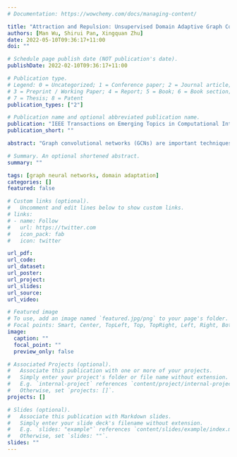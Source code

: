 ```yaml
---
# Documentation: https://wowchemy.com/docs/managing-content/

title: "Attraction and Repulsion: Unsupervised Domain Adaptive Graph Contrastive Learning Network"
authors: [Man Wu, Shirui Pan, Xingquan Zhu]
date: 2022-05-10T09:36:17+11:00
doi: ""

# Schedule page publish date (NOT publication's date).
publishDate: 2022-02-10T09:36:17+11:00

# Publication type.
# Legend: 0 = Uncategorized; 1 = Conference paper; 2 = Journal article;
# 3 = Preprint / Working Paper; 4 = Report; 5 = Book; 6 = Book section;
# 7 = Thesis; 8 = Patent
publication_types: ["2"]

# Publication name and optional abbreviated publication name.
publication: "IEEE Transactions on Emerging Topics in Computational Intelligence (TETCI)"
publication_short: ""

abstract: "Graph convolutional networks (GCNs) are important techniques for many graph related analytics tasks. To date, most GCNs are designed for a single domain (graph) and therefore incapable of transferring knowledge from/to different domains (graphs), due to the inherent challenges in both graph representation learning and domain adaptation across graph domains. This paper proposes a novel Graph Contrastive Learning Network (GCLN) for unsupervised domain adaptive graph learning. The key innovation is to enforce attraction and repulsion forces within each single graph domain, and across two graph domains. Within each graph, an attraction force encourages local patch node features to be similar to global representation of the entire graph, whereas a repulsion force will repel node features so they can separate network from its permutations (i.e.  domain-specific graph contrastive learning). Across two graph domains, an attraction force encourages node features from two domains to be largely consistent, whereas a repulsion force ensures features are discriminative to differentiate graph domains (i.e. cross-domain graph contrastive learning). The within- and cross-domain graph contrastive learning is carried out by optimizing an objective function, which combines source classifier loss, domain classifier loss, target classifier loss, domain-specific contrastive loss, and cross-domain contrastive loss. As a result, feature learning from graphs are facilitated using knowledge transferred between graphs. Experiments on real-world datasets demonstrate that our method outperforms state-of-the-art graph neural network algorithms."

# Summary. An optional shortened abstract.
summary: ""

tags: [graph neural networks, domain adaptation]
categories: []
featured: false

# Custom links (optional).
#   Uncomment and edit lines below to show custom links.
# links:
# - name: Follow
#   url: https://twitter.com
#   icon_pack: fab
#   icon: twitter

url_pdf:
url_code:
url_dataset:
url_poster:
url_project:
url_slides:
url_source:
url_video:

# Featured image
# To use, add an image named `featured.jpg/png` to your page's folder. 
# Focal points: Smart, Center, TopLeft, Top, TopRight, Left, Right, BottomLeft, Bottom, BottomRight.
image:
  caption: ""
  focal_point: ""
  preview_only: false

# Associated Projects (optional).
#   Associate this publication with one or more of your projects.
#   Simply enter your project's folder or file name without extension.
#   E.g. `internal-project` references `content/project/internal-project/index.md`.
#   Otherwise, set `projects: []`.
projects: []

# Slides (optional).
#   Associate this publication with Markdown slides.
#   Simply enter your slide deck's filename without extension.
#   E.g. `slides: "example"` references `content/slides/example/index.md`.
#   Otherwise, set `slides: ""`.
slides: ""
---
```

